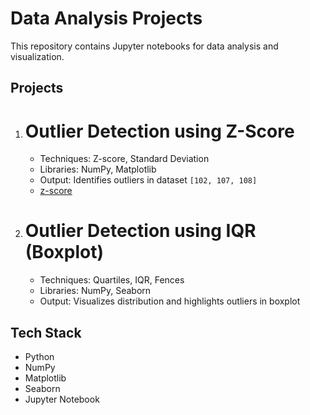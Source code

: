 # Data Analysis Projects

This repository contains Jupyter notebooks for data analysis and visualization.

##  Projects
1. # Outlier Detection using Z-Score
   - Techniques: Z-score, Standard Deviation
   - Libraries: NumPy, Matplotlib
   - Output: Identifies outliers in dataset `[102, 107, 108]`
   - <a href="https://github.com/keerthi-12334/outlier-detection/blob/main/Untitled0.ipynb">z-score</a>

2. # Outlier Detection using IQR (Boxplot)
   - Techniques: Quartiles, IQR, Fences
   - Libraries: NumPy, Seaborn
   - Output: Visualizes distribution and highlights outliers in boxplot

## Tech Stack
- Python
- NumPy
- Matplotlib
- Seaborn
- Jupyter Notebook

